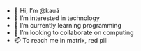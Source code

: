 - 👋 Hi, I’m @kauã
- 👀 I’m interested in technology
- 🌱 I’m currently learning programming
- 💞️ I’m looking to collaborate on computing
- 📫 To reach me in matrix, red pill

<!---
kauahy/kauahy is a ✨ special ✨ repository because its `README.md` (this file) appears on your GitHub profile.
You can click the Preview link to take a look at your changes.
--->
